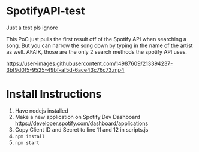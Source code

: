 # SpotifyAPI-test
Just a test pls ignore

This PoC just pulls the first result off of the Spotify API when searching a song. But you can narrow the song down by typing in the name of the artist as well. AFAIK, those are the only 2 search methods the spotify API uses.

https://user-images.githubusercontent.com/14987609/213394237-3bf9d0f5-9525-49bf-af5d-6ace43c76c73.mp4

# Install Instructions

1. Have nodejs installed
2. Make a new application on Spotify Dev Dashboard https://developer.spotify.com/dashboard/applications
3. Copy Client ID and Secret to line 11 and 12 in scripts.js
2. `npm install`
3. `npm start`

